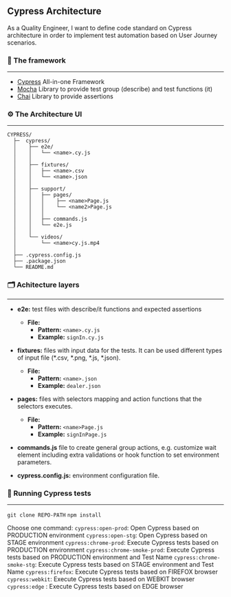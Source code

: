 ## Cypress Architecture
As a Quality Engineer, I want to define code standard on Cypress architecture in order to implement test automation based on User Journey scenarios.
### 🧩 The framework
-----------------------
* [Cypress](https://www.cypress.io/) All-in-one Framework
* [Mocha](https://mochajs.org/) Library to provide test group (describe) and test functions (it)
* [Chai](https://www.chaijs.com/) Library to provide assertions

### ⚙️ The Architecture UI
-----------------------
```
CYPRESS/
  ├─  cypress/
  │    ├── e2e/
  │    │   └── <name>.cy.js  
  │    │
  │    ├── fixtures/
  │    │   ├── <name>.csv
  │    │   └── <name>.json  
  │    │
  │    ├── support/
  │    │   ├── pages/
  │    │   │    ├── <name>Page.js
  │    │   │    └── <name2>Page.js
  │    │   │ 
  │    │   ├── commands.js
  │    │   └── e2e.js   
  │    │
  │    └── videos/
  │        └── <name>cy.js.mp4        
  │    
  ├── .cypress.config.js  
  ├── .package.json   
  └── README.md
```

### 🗂️ Achitecture layers
-----------------------

- **e2e:** test files with describe/it functions and expected assertions
  - **File:** 
    - **Pattern:** `<name>.cy.js`
    - **Example:** `signIn.cy.js`


- **fixtures:** files with input data for the tests. It can be used different types of input file (*.csv, *.png, *.js, *.json).
    - **File:** 
      - **Pattern:** `<name>.json`
      - **Example:** `dealer.json`


- **pages:** files with selectors mapping and action functions that the selectors executes.
  - **File:** 
    - **Pattern:** `<name>Page.js`
    - **Example:** `signInPage.js`


- **commands.js** file to create general group actions, e.g. customize wait element including extra validations or hook function to set environment parameters.


- **cypress.config.js:** environment configuration file.

### 🚀 Running Cypress tests
-----------------------

`git clone REPO-PATH`
`npm install`


Choose one command:
    `cypress:open-prod`: Open Cypress based on PRODUCTION environment
    `cypress:open-stg`: Open Cypress based on STAGE environment
    `cypress:chrome-prod`: Execute Cypress tests based on PRODUCTION environment
    `cypress:chrome-smoke-prod`: Execute Cypress tests based on PRODUCTION environment and Test Name
    `cypress:chrome-smoke-stg`: Execute Cypress tests based on STAGE environment and Test Name
    `cypress:firefox`: Execute Cypress tests based on FIREFOX browser
    `cypress:webkit`: Execute Cypress tests based on WEBKIT browser
    `cypress:edge` : Execute Cypress tests based on EDGE browser
